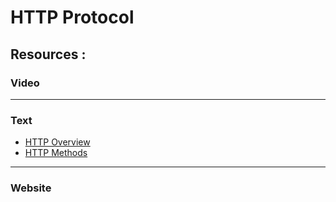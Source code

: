 # HTTP Protocol

## **Resources** :

### Video

----

### Text

- [HTTP Overview](https://developer.mozilla.org/en-US/docs/Web/HTTP/Overview)
- [HTTP Methods](https://developer.mozilla.org/en-US/docs/Web/HTTP/Methods)

----

### Website



